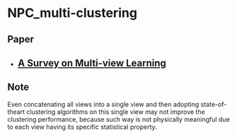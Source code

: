 # NPC_multi-clustering
## Paper
- [A Survey on Multi-view Learning](https://github.com/likangk/NPC_multi-clustering/blob/main/papernote/A%20survery%20on%20Multi-view%20Learning.md)
  - 
## Note
Even concatenating all views into a single view and then adopting state-of-theart clustering algorithms on this single view may not improve the clustering performance, because such way is not physically meaningful due to each view having its specific statistical property. 
